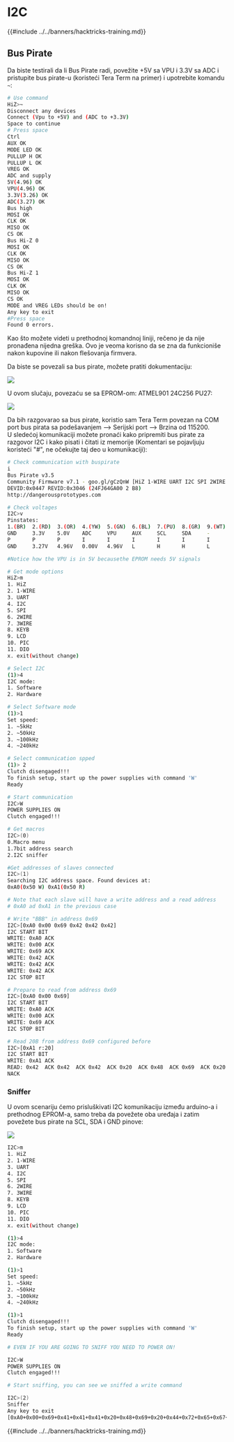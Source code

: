 # I2C

{{#include ../../banners/hacktricks-training.md}}

## Bus Pirate

Da biste testirali da li Bus Pirate radi, povežite +5V sa VPU i 3.3V sa ADC i pristupite bus pirate-u (koristeći Tera Term na primer) i upotrebite komandu `~`:
```bash
# Use command
HiZ>~
Disconnect any devices
Connect (Vpu to +5V) and (ADC to +3.3V)
Space to continue
# Press space
Ctrl
AUX OK
MODE LED OK
PULLUP H OK
PULLUP L OK
VREG OK
ADC and supply
5V(4.96) OK
VPU(4.96) OK
3.3V(3.26) OK
ADC(3.27) OK
Bus high
MOSI OK
CLK OK
MISO OK
CS OK
Bus Hi-Z 0
MOSI OK
CLK OK
MISO OK
CS OK
Bus Hi-Z 1
MOSI OK
CLK OK
MISO OK
CS OK
MODE and VREG LEDs should be on!
Any key to exit
#Press space
Found 0 errors.
```
Kao što možete videti u prethodnoj komandnoj liniji, rečeno je da nije pronađena nijedna greška. Ovo je veoma korisno da se zna da funkcioniše nakon kupovine ili nakon flešovanja firmvera.

Da biste se povezali sa bus pirate, možete pratiti dokumentaciju:

![](<../../images/image (484).png>)

U ovom slučaju, povezaću se sa EPROM-om: ATMEL901 24C256 PU27:

![](<../../images/image (964).png>)

Da bih razgovarao sa bus pirate, koristio sam Tera Term povezan na COM port bus pirata sa podešavanjem --> Serijski port --> Brzina od 115200.\
U sledećoj komunikaciji možete pronaći kako pripremiti bus pirate za razgovor I2C i kako pisati i čitati iz memorije (Komentari se pojavljuju koristeći "#", ne očekujte taj deo u komunikaciji):
```bash
# Check communication with buspirate
i
Bus Pirate v3.5
Community Firmware v7.1 - goo.gl/gCzQnW [HiZ 1-WIRE UART I2C SPI 2WIRE 3WIRE KEYB LCD PIC DIO] Bootloader v4.5
DEVID:0x0447 REVID:0x3046 (24FJ64GA00 2 B8)
http://dangerousprototypes.com

# Check voltages
I2C>v
Pinstates:
1.(BR)  2.(RD)  3.(OR)  4.(YW)  5.(GN)  6.(BL)  7.(PU)  8.(GR)  9.(WT)  0.(Blk)
GND     3.3V    5.0V    ADC     VPU     AUX     SCL     SDA     -       -
P       P       P       I       I       I       I       I       I       I
GND     3.27V   4.96V   0.00V   4.96V   L       H       H       L       L

#Notice how the VPU is in 5V becausethe EPROM needs 5V signals

# Get mode options
HiZ>m
1. HiZ
2. 1-WIRE
3. UART
4. I2C
5. SPI
6. 2WIRE
7. 3WIRE
8. KEYB
9. LCD
10. PIC
11. DIO
x. exit(without change)

# Select I2C
(1)>4
I2C mode:
1. Software
2. Hardware

# Select Software mode
(1)>1
Set speed:
1. ~5kHz
2. ~50kHz
3. ~100kHz
4. ~240kHz

# Select communication spped
(1)> 2
Clutch disengaged!!!
To finish setup, start up the power supplies with command 'W'
Ready

# Start communication
I2C>W
POWER SUPPLIES ON
Clutch engaged!!!

# Get macros
I2C>(0)
0.Macro menu
1.7bit address search
2.I2C sniffer

#Get addresses of slaves connected
I2C>(1)
Searching I2C address space. Found devices at:
0xA0(0x50 W) 0xA1(0x50 R)

# Note that each slave will have a write address and a read address
# 0xA0 ad 0xA1 in the previous case

# Write "BBB" in address 0x69
I2C>[0xA0 0x00 0x69 0x42 0x42 0x42]
I2C START BIT
WRITE: 0xA0 ACK
WRITE: 0x00 ACK
WRITE: 0x69 ACK
WRITE: 0x42 ACK
WRITE: 0x42 ACK
WRITE: 0x42 ACK
I2C STOP BIT

# Prepare to read from address 0x69
I2C>[0xA0 0x00 0x69]
I2C START BIT
WRITE: 0xA0 ACK
WRITE: 0x00 ACK
WRITE: 0x69 ACK
I2C STOP BIT

# Read 20B from address 0x69 configured before
I2C>[0xA1 r:20]
I2C START BIT
WRITE: 0xA1 ACK
READ: 0x42  ACK 0x42  ACK 0x42  ACK 0x20  ACK 0x48  ACK 0x69  ACK 0x20  ACK 0x44  ACK 0x72  ACK 0x65  ACK 0x67  ACK 0x21  ACK 0x20  ACK 0x41  ACK 0x41  ACK 0x41  ACK 0x00  ACK 0xFF  ACK 0xFF  ACK 0xFF
NACK
```
### Sniffer

U ovom scenariju ćemo prisluškivati I2C komunikaciju između arduino-a i prethodnog EPROM-a, samo treba da povežete oba uređaja i zatim povežete bus pirate na SCL, SDA i GND pinove:

![](<../../images/image (166).png>)
```bash
I2C>m
1. HiZ
2. 1-WIRE
3. UART
4. I2C
5. SPI
6. 2WIRE
7. 3WIRE
8. KEYB
9. LCD
10. PIC
11. DIO
x. exit(without change)

(1)>4
I2C mode:
1. Software
2. Hardware

(1)>1
Set speed:
1. ~5kHz
2. ~50kHz
3. ~100kHz
4. ~240kHz

(1)>1
Clutch disengaged!!!
To finish setup, start up the power supplies with command 'W'
Ready

# EVEN IF YOU ARE GOING TO SNIFF YOU NEED TO POWER ON!

I2C>W
POWER SUPPLIES ON
Clutch engaged!!!

# Start sniffing, you can see we sniffed a write command

I2C>(2)
Sniffer
Any key to exit
[0xA0+0x00+0x69+0x41+0x41+0x41+0x20+0x48+0x69+0x20+0x44+0x72+0x65+0x67+0x21+0x20+0x41+0x41+0x41+0x00+]
```
{{#include ../../banners/hacktricks-training.md}}
